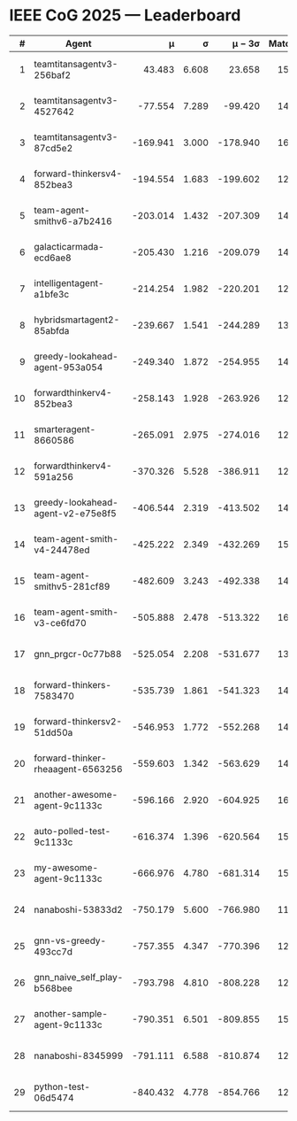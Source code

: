 # IEEE CoG 2025 — Leaderboard

| # | Agent | μ | σ | μ − 3σ | Matches | Updated |
|---:|---|---:|---:|---:|---:|---|
| 1 | teamtitansagentv3-256baf2 | 43.483 | 6.608 | 23.658 | 15556 | 2025-08-22 13:46 |
| 2 | teamtitansagentv3-4527642 | -77.554 | 7.289 | -99.420 | 14790 | 2025-08-22 13:46 |
| 3 | teamtitansagentv3-87cd5e2 | -169.941 | 3.000 | -178.940 | 16086 | 2025-08-22 13:46 |
| 4 | forward-thinkersv4-852bea3 | -194.554 | 1.683 | -199.602 | 12028 | 2025-08-22 13:46 |
| 5 | team-agent-smithv6-a7b2416 | -203.014 | 1.432 | -207.309 | 14800 | 2025-08-22 13:46 |
| 6 | galacticarmada-ecd6ae8 | -205.430 | 1.216 | -209.079 | 14160 | 2025-08-22 13:46 |
| 7 | intelligentagent-a1bfe3c | -214.254 | 1.982 | -220.201 | 12759 | 2025-08-22 13:46 |
| 8 | hybridsmartagent2-85abfda | -239.667 | 1.541 | -244.289 | 13256 | 2025-08-22 13:46 |
| 9 | greedy-lookahead-agent-953a054 | -249.340 | 1.872 | -254.955 | 14430 | 2025-08-22 13:46 |
| 10 | forwardthinkerv4-852bea3 | -258.143 | 1.928 | -263.926 | 12353 | 2025-08-22 13:46 |
| 11 | smarteragent-8660586 | -265.091 | 2.975 | -274.016 | 12691 | 2025-08-22 13:46 |
| 12 | forwardthinkerv4-591a256 | -370.326 | 5.528 | -386.911 | 12483 | 2025-08-22 13:46 |
| 13 | greedy-lookahead-agent-v2-e75e8f5 | -406.544 | 2.319 | -413.502 | 14950 | 2025-08-22 13:46 |
| 14 | team-agent-smith-v4-24478ed | -425.222 | 2.349 | -432.269 | 15722 | 2025-08-22 13:46 |
| 15 | team-agent-smithv5-281cf89 | -482.609 | 3.243 | -492.338 | 14980 | 2025-08-22 13:46 |
| 16 | team-agent-smith-v3-ce6fd70 | -505.888 | 2.478 | -513.322 | 16362 | 2025-08-22 13:46 |
| 17 | gnn_prgcr-0c77b88 | -525.054 | 2.208 | -531.677 | 13420 | 2025-08-22 13:46 |
| 18 | forward-thinkers-7583470 | -535.739 | 1.861 | -541.323 | 14000 | 2025-08-22 13:46 |
| 19 | forward-thinkersv2-51dd50a | -546.953 | 1.772 | -552.268 | 14860 | 2025-08-22 13:46 |
| 20 | forward-thinker-rheaagent-6563256 | -559.603 | 1.342 | -563.629 | 14440 | 2025-08-22 13:46 |
| 21 | another-awesome-agent-9c1133c | -596.166 | 2.920 | -604.925 | 16060 | 2025-08-22 13:46 |
| 22 | auto-polled-test-9c1133c | -616.374 | 1.396 | -620.564 | 15060 | 2025-08-22 13:46 |
| 23 | my-awesome-agent-9c1133c | -666.976 | 4.780 | -681.314 | 15240 | 2025-08-22 13:46 |
| 24 | nanaboshi-53833d2 | -750.179 | 5.600 | -766.980 | 11600 | 2025-08-22 13:46 |
| 25 | gnn-vs-greedy-493cc7d | -757.355 | 4.347 | -770.396 | 12320 | 2025-08-22 13:46 |
| 26 | gnn_naive_self_play-b568bee | -793.798 | 4.810 | -808.228 | 12140 | 2025-08-22 13:46 |
| 27 | another-sample-agent-9c1133c | -790.351 | 6.501 | -809.855 | 15060 | 2025-08-22 13:46 |
| 28 | nanaboshi-8345999 | -791.111 | 6.588 | -810.874 | 12650 | 2025-08-22 13:46 |
| 29 | python-test-06d5474 | -840.432 | 4.778 | -854.766 | 12490 | 2025-08-22 13:46 |
